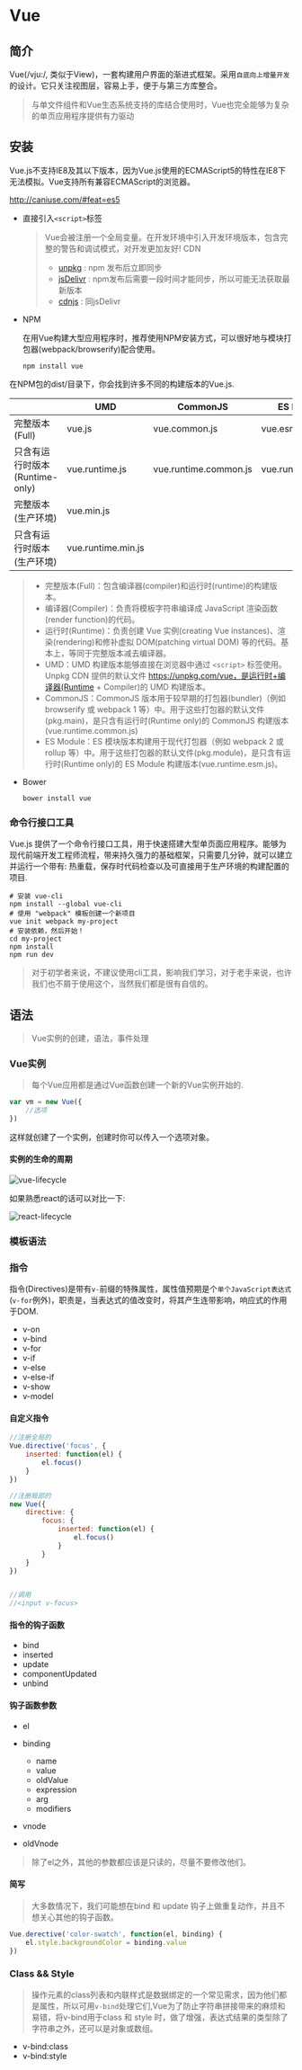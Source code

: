 # Vue

## 简介

Vue(/vju:/, 类似于View)，一套构建用户界面的渐进式框架。采用`自底向上增量开发`的设计。它只关注视图层，容易上手，便于与第三方库整合。

> 与单文件组件和Vue生态系统支持的库结合使用时，Vue也完全能够为复杂的单页应用程序提供有力驱动

## 安装

Vue.js不支持IE8及其以下版本，因为Vue.js使用的ECMAScript5的特性在IE8下无法模拟。Vue支持所有兼容ECMAScript的浏览器。

http://caniuse.com/#feat=es5

- 直接引入`<script>`标签
	
	> Vue会被注册一个全局变量。在开发环境中引入开发环境版本，包含完整的警告和调试模式，对开发更加友好!
	> CDN
	> - [unpkg](https://unpkg.com/vue) : npm 发布后立即同步
	> - [jsDelivr](https://cdn.jsdelivr.net/npm/vue/dist/vue.js) : npm发布后需要一段时间才能同步，所以可能无法获取最新版本 
	> - [cdnjs](https://cdnjs.cloudflare.com/ajax/libs/vue/2.4.0/vue.js) : 同jsDelivr

- NPM

	在用Vue构建大型应用程序时，推荐使用NPM安装方式，可以很好地与模块打包器(webpack/browserify)配合使用。

	```shell
	npm install vue
	```

在NPM包的dist/目录下，你会找到许多不同的构建版本的Vue.js.

||UMD|CommonJS|ES Module|
|----|----|----|---|
|完整版本(Full)|vue.js|vue.common.js|vue.esm.js|
|只含有运行时版本(Runtime-only)|vue.runtime.js|vue.runtime.common.js|vue.runtime.esm.js|
|完整版本(生产环境)|vue.min.js|||
|只含有运行时版本(生产环境)|vue.runtime.min.js|||

> - 完整版本(Full)：包含编译器(compiler)和运行时(runtime)的构建版本。
> - 编译器(Compiler)：负责将模板字符串编译成 JavaScript 渲染函数(render function)的代码。
> - 运行时(Runtime)：负责创建 Vue 实例(creating Vue instances)、渲染(rendering)和修补虚拟 DOM(patching virtual DOM) 等的代码。基本上，等同于完整版本减去编译器。
> - UMD：UMD 构建版本能够直接在浏览器中通过 `<script>` 标签使用。Unpkg CDN 提供的默认文件 https://unpkg.com/vue，是运行时+编译器(Runtime + Compiler)的 UMD 构建版本。
> - CommonJS：CommonJS 版本用于较早期的打包器(bundler)（例如 browserify 或 webpack 1 等）中。用于这些打包器的默认文件(pkg.main)，是只含有运行时(Runtime only)的 CommonJS 构建版本(vue.runtime.common.js)
> - ES Module：ES 模块版本构建用于现代打包器（例如 webpack 2 或 rollup 等）中。用于这些打包器的默认文件(pkg.module)，是只含有运行时(Runtime only)的 ES Module 构建版本(vue.runtime.esm.js)。


- Bower
	
	```shell
	bower install vue
	```


### 命令行接口工具

Vue.js 提供了一个命令行接口工具，用于快速搭建大型单页面应用程序。能够为现代前端开发工程师流程，带来持久强力的基础框架，只需要几分钟，就可以建立并运行一个带有: 热重载，保存时代码检查以及可直接用于生产环境的构建配置的项目.

```shell
# 安装 vue-cli
npm install --global vue-cli
# 使用 "webpack" 模板创建一个新项目
vue init webpack my-project
# 安装依赖，然后开始！
cd my-project
npm install
npm run dev
```

> 对于初学者来说，不建议使用cli工具，影响我们学习，对于老手来说，也许我们也不屑于使用这个，当然我们都是很有自信的。



## 语法

> Vue实例的创建，语法，事件处理

### Vue实例

> 每个Vue应用都是通过Vue函数创建一个新的Vue实例开始的.

```js
var vm = new Vue({
	//选项
})
```

这样就创建了一个实例，创建时你可以传入一个选项对象。

#### 实例的生命的周期

![vue-lifecycle](https://yulongge.github.io/images/vue/vue_lifecycle.png)

如果熟悉react的话可以对比一下:

![react-lifecycle](https://yulongge.github.io/ppt/img/react.png)

### 模板语法

### 指令

指令(Directives)是带有`v-`前缀的特殊属性，属性值预期是个`单个JavaScript表达式`(`v-for`例外)，职责是，当表达式的值改变时，将其产生连带影响，响应式的作用于DOM.

- v-on
- v-bind
- v-for
- v-if
- v-else
- v-else-if
- v-show
- v-model

#### 自定义指令

```js
//注册全局的
Vue.directive('focus', {
	inserted: function(el) {
		el.focus()
	}
})

//注册局部的
new Vue({
	directive: {
		focus: {
			inserted: function(el) {
				el.focus()
			}
		}
	}
})


//调用
//<input v-focus>
```

#### 指令的钩子函数

- bind
- inserted
- update
- componentUpdated
- unbind

#### 钩子函数参数

- el
- binding
	+ name
	+ value
	+ oldValue
	+ expression
	+ arg
	+ modifiers

- vnode
- oldVnode
	
> 除了el之外，其他的参数都应该是只读的，尽量不要修改他们。

#### 简写

> 大多数情况下，我们可能想在bind 和 update 钩子上做重复动作，并且不想关心其他的钩子函数。

```js
Vue.derective('color-swatch', function(el, binding) {
	el.style.backgroundColor = binding.value
})
```

### Class && Style

> 操作元素的class列表和内联样式是数据绑定的一个常见需求，因为他们都是属性，所以可用`v-bind`处理它们,Vue为了防止字符串拼接带来的麻烦和易错，将v-bind用于class 和 style 时，做了增强，表达式结果的类型除了字符串之外，还可以是对象或数组。

- v-bind:class
- v-bind:style
